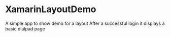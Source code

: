 # XamarinLayoutDemo
A simple app to show demo for a layout 
After a successful login it displays a basic dialpad page
